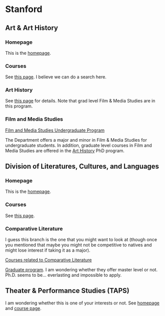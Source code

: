 # Stanford
## Art &amp; Art History
### Homepage
This is the [homepage](https://art.stanford.edu).

### Courses
See [this page](https://art.stanford.edu/courses). I believe we can do a search here.

### <a name="headerArtHistory"></a> Art History
See [this page](https://art.stanford.edu/academics/graduate-programs/phd-art-history) for details. Note that grad level Film &amp; Media Studies are in this program.

### Film and Media Studies
[Film and Media Studies Undergraduate Program](https://art.stanford.edu/academics/film-media-majorminor)

The Department offers a major and minor in Film & Media Studies for undergraduate students.  In addition, graduate level courses in Film and Media Studies are offered in the [Art History](#headerArtHistory) PhD program.

## Division of Literatures, Cultures, and Languages
### Homepage
This is the [homepage](https://dlcl.stanford.edu).

### Courses
See [this page](https://dlcl.stanford.edu/courses).

### Comparative Literature
I guess this branch is the one that you might want to look at (though once you mentioned that maybe you might not be competitive to natives and might lose interest if taking it as a major).

[Courses related to Comparative Literature](https://dlcl.stanford.edu/departments/comparative-literature/courses)

[Graduate program](https://dlcl.stanford.edu/departments/comparative-literature/graduate-program). I am wondering whether they offer master level or not. Ph.D. seems to be... everlasting and impossible to apply.

## Theater &amp; Performance Studies (TAPS)
I am wondering whether this is one of your interests or not. See [homepage](http://taps.stanford.edu) and [course page](http://taps.stanford.edu/courses.html).
